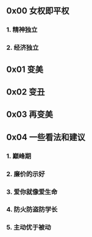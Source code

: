 ## 0x00 女权即平权

### 1. 精神独立

### 2. 经济独立

## 0x01 变美

## 0x02 变丑

## 0x03 再变美

## 0x04 一些看法和建议

### 1. 巅峰期

### 2. 廉价的示好

### 3. 爱你就像爱生命

### 4. 防火防盗防学长

### 5. 主动优于被动




